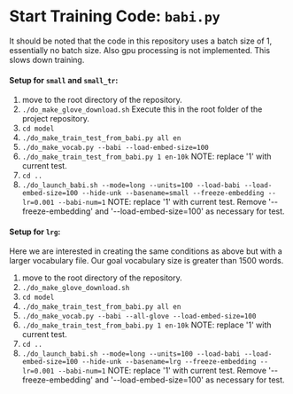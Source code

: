 # Start Training Code: `babi.py`

It should be noted that the code in this repository uses a batch size of 1, essentially no batch size. Also gpu processing is not implemented. This slows down training.

#### Setup for `small` and `small_tr`:
1. move to the root directory of the repository.
2. `./do_make_glove_download.sh` Execute this in the root folder of the project repository.
3. `cd model`
4. `./do_make_train_test_from_babi.py all en`
5. `./do_make_vocab.py --babi --load-embed-size=100`
6. `./do_make_train_test_from_babi.py 1 en-10k` NOTE: replace '1' with current test.
7. `cd ..`
8. `./do_launch_babi.sh --mode=long --units=100 --load-babi --load-embed-size=100 --hide-unk --basename=small --freeze-embedding --lr=0.001 --babi-num=1` NOTE: replace '1' with current test. Remove '--freeze-embedding' and '--load-embed-size=100' as necessary for test.

#### Setup for `lrg`:
Here we are interested in creating the same conditions as above but with a larger vocabulary file. Our goal vocabulary size is greater than 1500 words.

1. move to the root directory of the repository.
2. `./do_make_glove_download.sh`
3. `cd model`
4. `./do_make_train_test_from_babi.py all en`
5. `./do_make_vocab.py --babi --all-glove --load-embed-size=100`
6. `./do_make_train_test_from_babi.py 1 en-10k` NOTE: replace '1' with current test.
7. `cd ..`
8. `./do_launch_babi.sh --mode=long --units=100 --load-babi --load-embed-size=100 --hide-unk --basename=lrg --freeze-embedding --lr=0.001 --babi-num=1` NOTE: replace '1' with current test. Remove '--freeze-embedding' and '--load-embed-size=100' as necessary for test.
